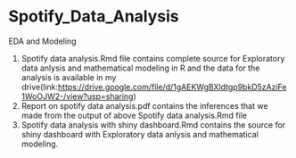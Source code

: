 # Spotify_Data_Analysis
EDA and Modeling

1) Spotify data analysis.Rmd file contains complete source for Exploratory data anlysis and mathematical modeling in R and the data for the analysis is available in my drive(link:https://drive.google.com/file/d/1gAEKWgBXldtgp9bkD5zAziFe1WoOJW2-/view?usp=sharing) 
2) Report on spotify data analysis.pdf contains the inferences that we made from the output of above Spotify data analysis.Rmd file
3) Spotify data analysis with shiny dashboard.Rmd contains the source for shiny dashboard with Exploratory data anlysis and mathematical modeling.


